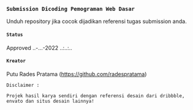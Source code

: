 ### `Submission Dicoding Pemograman Web Dasar`

Unduh repository jika cocok dijadikan referensi tugas submission anda.

#### `Status`

Approved ..-...-2022 ..:..:.. 

#### `Kreator`

Putu Rades Pratama (https://github.com/radespratama)

```
Disclaimer : 

Projek hasil karya sendiri dengan referensi desain dari dribbble, envato dan situs desain lainnya!
````
